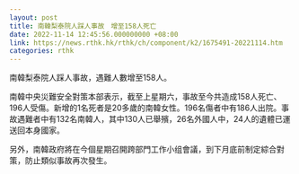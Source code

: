 ```yaml
---
layout: post
title: 南韓梨泰院人踩人事故　增至158人死亡
date: 2022-11-14 12:45:56.000000000 +08:00
link: https://news.rthk.hk/rthk/ch/component/k2/1675491-20221114.htm
categories: rthk
---
```


南韓梨泰院人踩人事故，遇難人數增至158人。

南韓中央災難安全對策本部表示，截至上星期六，事故至今共造成158人死亡、196人受傷。新增的1名死者是20多歲的南韓女性。196名傷者中有186人出院。事故遇難者中有132名南韓人，其中130人已舉殯，26名外國人中，24人的遺體已運送回本身國家。

另外，南韓政府將在今個星期召開跨部門工作小组會議，到下月底前制定綜合對策，防止類似事故再次發生。
